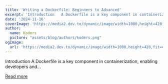 ```yaml
---
title: 'Writing a Dockerfile: Beginners to Advanced'
excerpt: 'Introduction   A Dockerfile is a key component in containerization, enabling developers and...'
date: '2024-11-16'
coverImage: 'https://media2.dev.to/dynamic/image/width=1000,height=420,fit=cover,gravity=auto,format=auto/https%3A%2F%2Fdev-to-uploads.s3.amazonaws.com%2Fuploads%2Farticles%2Fv72rzw0kkuk7w99n199i.png'
author:
  name: Koders
  picture: "assets/blog/authors/koders.png"
ogImage:
  url: 'https://media2.dev.to/dynamic/image/width=1000,height=420,fit=cover,gravity=auto,format=auto/https%3A%2F%2Fdev-to-uploads.s3.amazonaws.com%2Fuploads%2Farticles%2Fv72rzw0kkuk7w99n199i.png'
---
```


Introduction   A Dockerfile is a key component in containerization, enabling developers and...

[Read more](https://dev.to/prodevopsguytech/writing-a-dockerfile-beginners-to-advanced-31ie)
